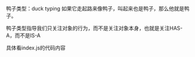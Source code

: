 鸭子类型：duck typing 如果它走起路来像鸭子，叫起来也是鸭子，那么他就是鸭子。

鸭子类型指导我们只关注对象的行为，而不是关注对象本身，也就是关注HAS-A，而不是IS-A

具体看index.js的代码内容
